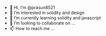 - 👋 Hi, I’m @prasun8521
- 👀 I’m interested in solidity and design
- 🌱 I’m currently learning solidity and javascript
- 💞️ I’m looking to collaborate on ...
- 📫 How to reach me ...

<!---
prasun8521/prasun8521 is a ✨ special ✨ repository because its `README.md` (this file) appears on your GitHub profile.
You can click the Preview link to take a look at your changes.
--->
